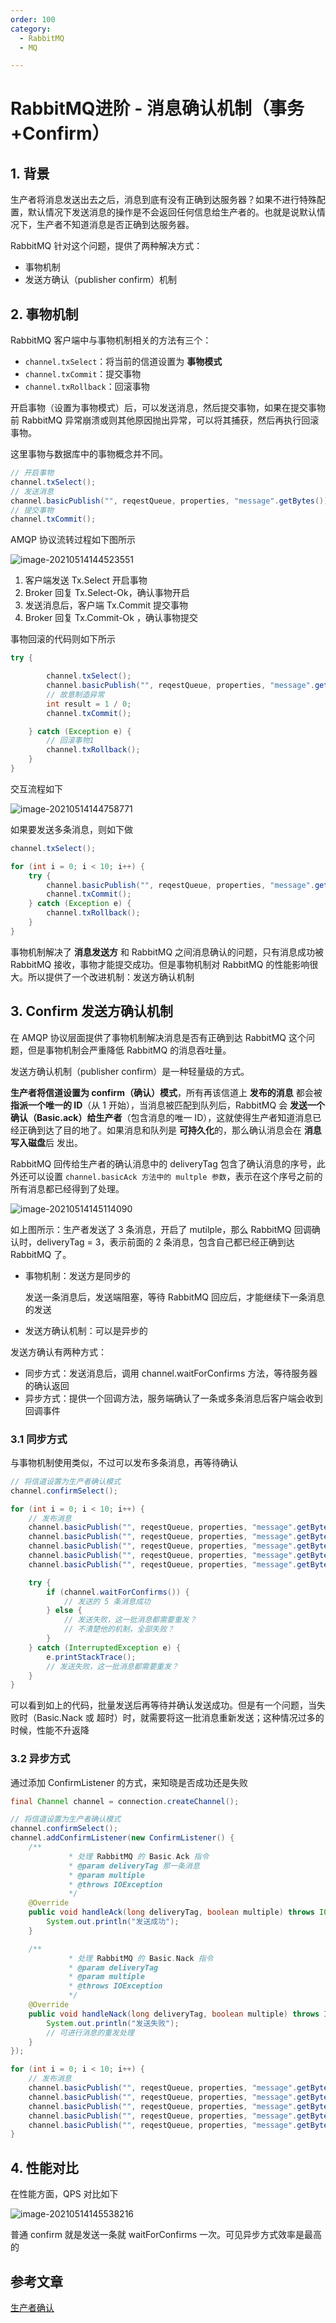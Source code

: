 ```yaml
---
order: 100
category:
  - RabbitMQ  
  - MQ

---
```


# RabbitMQ进阶 - 消息确认机制（事务+Confirm）

## 1. 背景

生产者将消息发送出去之后，消息到底有没有正确到达服务器？如果不进行特殊配置，默认情况下发送消息的操作是不会返回任何信息给生产者的。也就是说默认情况下，生产者不知道消息是否正确到达服务器。

RabbitMQ 针对这个问题，提供了两种解决方式：

- 事物机制
- 发送方确认（publisher confirm）机制

## 2. 事物机制

RabbitMQ 客户端中与事物机制相关的方法有三个：

- `channel.txSelect`：将当前的信道设置为 **事物模式**
- `channel.txCommit`：提交事物
- `channel.txRollback`：回滚事物

开启事物（设置为事物模式）后，可以发送消息，然后提交事物，如果在提交事物前 RabbitMQ 异常崩溃或则其他原因抛出异常，可以将其捕获，然后再执行回滚事物。

这里事物与数据库中的事物概念并不同。

```java
// 开启事物
channel.txSelect();
// 发送消息
channel.basicPublish("", reqestQueue, properties, "message".getBytes());
// 提交事物
channel.txCommit();
```

AMQP 协议流转过程如下图所示

![image-20210514144523551](https://zszblog.oss-cn-beijing.aliyuncs.com/zszblog/blogimage-master/image-20210514144523551.png)

1. 客户端发送 Tx.Select 开启事物
2. Broker 回复 Tx.Select-Ok，确认事物开启
3. 发送消息后，客户端 Tx.Commit 提交事物
4. Broker 回复 Tx.Commit-Ok ，确认事物提交

事物回滚的代码则如下所示

```java
try {

        channel.txSelect();
        channel.basicPublish("", reqestQueue, properties, "message".getBytes());
        // 故意制造异常
        int result = 1 / 0;
        channel.txCommit();

    } catch (Exception e) {
    	// 回滚事物1
        channel.txRollback();
    }
}
```

交互流程如下

![image-20210514144758771](https://zszblog.oss-cn-beijing.aliyuncs.com/zszblog/blogimage-master/image-20210514144758771.png)

如果要发送多条消息，则如下做

```java
channel.txSelect();

for (int i = 0; i < 10; i++) {
    try {
        channel.basicPublish("", reqestQueue, properties, "message".getBytes());
        channel.txCommit();
    } catch (Exception e) {
        channel.txRollback();
    }
}
```

事物机制解决了 **消息发送方** 和 RabbitMQ 之间消息确认的问题，只有消息成功被 RabbitMQ 接收，事物才能提交成功。但是事物机制对 RabbitMQ 的性能影响很大。所以提供了一个改进机制：发送方确认机制

## 3. Confirm 发送方确认机制

在 AMQP 协议层面提供了事物机制解决消息是否有正确到达 RabbitMQ 这个问题，但是事物机制会严重降低 RabbitMQ 的消息吞吐量。

发送方确认机制（publisher confirm）是一种轻量级的方式。

**生产者将信道设置为 confirm（确认）模式**，所有再该信道上 **发布的消息** 都会被 **指派一个唯一的 ID**（从 1 开始），当消息被匹配到队列后，RabbitMQ 会 **发送一个确认（Basic.ack）给生产者**（包含消息的唯一 ID），这就使得生产者知道消息已经正确到达了目的地了。如果消息和队列是 **可持久化**的，那么确认消息会在 **消息写入磁盘**后 发出。

RabbitMQ 回传给生产者的确认消息中的 deliveryTag 包含了确认消息的序号，此外还可以设置 `channel.basicAck 方法中的 multple 参数`，表示在这个序号之前的所有消息都已经得到了处理。

![image-20210514145114090](https://zszblog.oss-cn-beijing.aliyuncs.com/zszblog/blogimage-master/image-20210514145114090.png)

如上图所示：生产者发送了 3 条消息，开启了 mutilple，那么 RabbitMQ 回调确认时，deliveryTag = 3，表示前面的 2 条消息，包含自己都已经正确到达 RabbitMQ 了。

- 事物机制：发送方是同步的

  发送一条消息后，发送端阻塞，等待 RabbitMQ 回应后，才能继续下一条消息的发送

- 发送方确认机制：可以是异步的

发送方确认有两种方式：

- 同步方式：发送消息后，调用 channel.waitForConfirms 方法，等待服务器的确认返回
- 异步方式：提供一个回调方法，服务端确认了一条或多条消息后客户端会收到回调事件

### 3.1 同步方式

与事物机制使用类似，不过可以发布多条消息，再等待确认

```java
// 将信道设置为生产者确认模式
channel.confirmSelect();

for (int i = 0; i < 10; i++) {
    // 发布消息
    channel.basicPublish("", reqestQueue, properties, "message".getBytes());
    channel.basicPublish("", reqestQueue, properties, "message".getBytes());
    channel.basicPublish("", reqestQueue, properties, "message".getBytes());
    channel.basicPublish("", reqestQueue, properties, "message".getBytes());
    channel.basicPublish("", reqestQueue, properties, "message".getBytes());

    try {
        if (channel.waitForConfirms()) {
            // 发送的 5 条消息成功
        } else {
            // 发送失败，这一批消息都需要重发？
            // 不清楚他的机制，全部失败？
        }
    } catch (InterruptedException e) {
        e.printStackTrace();
        // 发送失败，这一批消息都需要重发？
    }
}
```

可以看到如上的代码，批量发送后再等待并确认发送成功。但是有一个问题，当失败时（Basic.Nack 或 超时）时，就需要将这一批消息重新发送；这种情况过多的时候，性能不升返降

### 3.2 异步方式

通过添加 ConfirmListener 的方式，来知晓是否成功还是失败

```java
final Channel channel = connection.createChannel();

// 将信道设置为生产者确认模式
channel.confirmSelect();
channel.addConfirmListener(new ConfirmListener() {
    /**
             * 处理 RabbitMQ 的 Basic.Ack 指令
             * @param deliveryTag 那一条消息
             * @param multiple
             * @throws IOException
             */
    @Override
    public void handleAck(long deliveryTag, boolean multiple) throws IOException {
        System.out.println("发送成功");
    }

    /**
             * 处理 RabbitMQ 的 Basic.Nack 指令
             * @param deliveryTag
             * @param multiple
             * @throws IOException
             */
    @Override
    public void handleNack(long deliveryTag, boolean multiple) throws IOException {
        System.out.println("发送失败");
        // 可进行消息的重发处理
    }
});

for (int i = 0; i < 10; i++) {
    // 发布消息
    channel.basicPublish("", reqestQueue, properties, "message".getBytes());
    channel.basicPublish("", reqestQueue, properties, "message".getBytes());
    channel.basicPublish("", reqestQueue, properties, "message".getBytes());
    channel.basicPublish("", reqestQueue, properties, "message".getBytes());
    channel.basicPublish("", reqestQueue, properties, "message".getBytes());
}
```

## 4. 性能对比

在性能方面，QPS 对比如下

![image-20210514145538216](https://zszblog.oss-cn-beijing.aliyuncs.com/zszblog/blogimage-master/image-20210514145538216.png)

普通 confirm 就是发送一条就 waitForConfirms 一次。可见异步方式效率是最高的

## 参考文章

[生产者确认](https://zq99299.github.io/mq-tutorial/rabbitmq-ac/04/08.html#%E4%BA%8B%E7%89%A9%E6%9C%BA%E5%88%B6)

